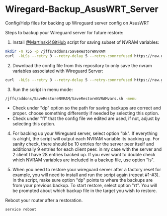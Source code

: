 # Wiregard-Backup_AsusWRT_Server
Config/Help files for backing up Wireguard server config on AsusWRT

Steps to backup your Wireguard server for future restore:

1. Install [@Martinski4GitHub](https://github.com/Martinski4GitHub) script for saving subset of NVRAM variables:
```sh
mkdir -m 755 -p /jffs/addons/SaveRestoreNVRAM
curl  -kLSs --retry 3 --retry-delay 5 --retry-connrefused https://raw.githubusercontent.com/Martinski4GitHub/CustomMiscUtils/master/NVRAM/SaveRestoreNVRAMvars.sh -o /jffs/addons/SaveRestoreNVRAM/SaveRestoreNVRAMvars.sh && chmod 755 /jffs/addons/SaveRestoreNVRAM/SaveRestoreNVRAMvars.sh
```

2. Download the config file from this repository to only save the nvram variables associated with Wireguard Server:
```sh
curl  -kLSs --retry 3 --retry-delay 5 --retry-connrefused https://raw.githubusercontent.com/ZebMcKayhan/Wiregard-Backup_AsusWRT_Server/main/NVRAM_VarList_wg-server.txt -o /jffs/addons/SaveRestoreNVRAM/NVRAM_VarList.txt
```

3. Run the script in menu mode:
```sh
/jffs/addons/SaveRestoreNVRAM/SaveRestoreNVRAMvars.sh -menu
```
- Check under "dp" option so the path for saving backups are correct and proper. choose something differently if needed by selecting this option.
- Check under "fl" that the config file we edited are used, if not, adjust by selecting this option.


4. For backing up your Wireguard server, select option "bk". If everything is alright, the script will output each NVRAM variable its backing up. For sanity check, there should be 10 entries for the server peer itself and additionally 9 entries for each client peer. in my case with the server and 2 client I have 28 entries backed up.
If you ever want to double check which NVRAM variables are included in a backup file, use option "ls".

5. When you need to restore your wireguard server after a factory reset for example, you will need to install and run the script again (repeat #1-#3). 
In the script, make sure option "dp" points to where the backups are from your previous backup.
To start restore, select option "rt". You will be prompted about which backup file in the target you wish to restore.

Reboot your router after a restoration.
```sh
service reboot
```
